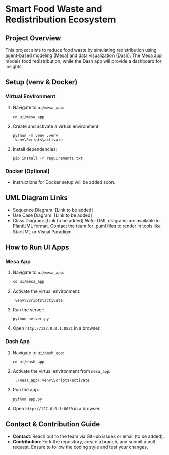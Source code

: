 # Smart Food Waste and Redistribution Ecosystem 
 
## Project Overview 
This project aims to reduce food waste by simulating redistribution using agent-based modeling (Mesa) and data visualization (Dash). The Mesa app models food redistribution, while the Dash app will provide a dashboard for insights. 
 
## Setup (venv & Docker) 
### Virtual Environment 
1. Navigate to `ui/mesa_app`: 
   ``` 
   cd ui/mesa_app 
   ``` 
2. Create and activate a virtual environment: 
   ``` 
   python -m venv .venv 
   .venv\Scripts\activate 
   ``` 
3. Install dependencies: 
   ``` 
   pip install -r requirements.txt 
   ``` 
### Docker (Optional) 
- Instructions for Docker setup will be added soon. 
 
## UML Diagram Links 
- Sequence Diagram: [Link to be added] 
- Use Case Diagram: [Link to be added] 
- Class Diagram: [Link to be added] 
*Note*: UML diagrams are available in PlantUML format. Contact the team for .puml files to render in tools like StarUML or Visual Paradigm. 
 
## How to Run UI Apps 
### Mesa App 
1. Navigate to `ui/mesa_app`: 
   ``` 
   cd ui/mesa_app 
   ``` 
2. Activate the virtual environment: 
   ``` 
   .venv\Scripts\activate 
   ``` 
3. Run the server: 
   ``` 
   python server.py 
   ``` 
4. Open `http://127.0.0.1:8521` in a browser. 
### Dash App 
1. Navigate to `ui/dash_app`: 
   ``` 
   cd ui/dash_app 
   ``` 
2. Activate the virtual environment from `mesa_app`: 
   ``` 
   ..\mesa_app\.venv\Scripts\activate 
   ``` 
3. Run the app: 
   ``` 
   python app.py 
   ``` 
4. Open `http://127.0.0.1:8050` in a browser. 
 
## Contact & Contribution Guide 
- **Contact**: Reach out to the team via GitHub issues or email (to be added). 
- **Contribution**: Fork the repository, create a branch, and submit a pull request. Ensure to follow the coding style and test your changes. 

